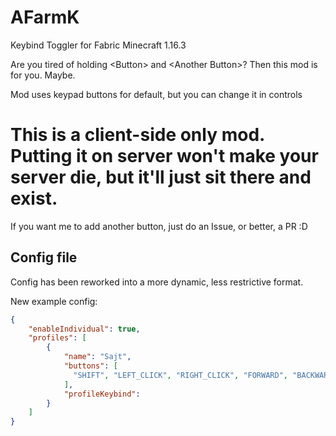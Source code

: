 # AFarmK
Keybind Toggler for Fabric Minecraft 1.16.3

Are you tired of holding \<Button\> and \<Another Button\>? Then this mod is for you. Maybe.

Mod uses keypad buttons for default, but you can change it in controls

# This is a client-side only mod. Putting it on server won't make your server die, but it'll just sit there and exist.

If you want me to add another button, just do an Issue, or better, a PR :D

## Config file

Config has been reworked into a more dynamic, less restrictive format.

New example config:

```json
{
    "enableIndividual": true,
    "profiles": [
        {
            "name": "Sajt",
            "buttons": [
              "SHIFT", "LEFT_CLICK", "RIGHT_CLICK", "FORWARD", "BACKWARD", "LEFT", "RIGHT", "JUMP"
            ],
            "profileKeybind": 
        }
    ]
}
```
